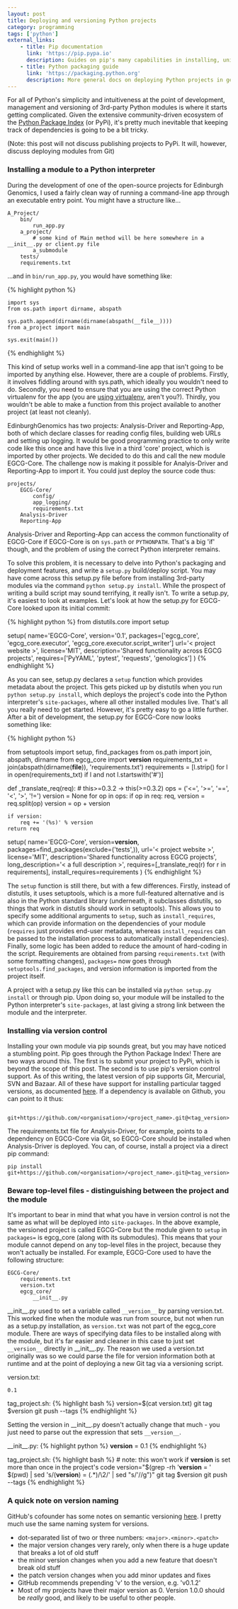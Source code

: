 ```yaml
---
layout: post
title: Deploying and versioning Python projects
category: programming
tags: ['python']
external_links:
    - title: Pip documentation
      link: 'https://pip.pypa.io'
      description: Guides on pip's many capabilities in installing, uninstalling, updating and listing Python modules.
    - title: Python packaging guide
      link: 'https://packaging.python.org'
      description: More general docs on deploying Python projects in general.
---
```


For all of Python's simplicity and intuitiveness at the point of development, management and versioning of 3rd-party Python modules is where it starts getting complicated. Given the extensive community-driven ecosystem of the [Python Package Index](https://pypi.python.org/pypi) (or PyPi), it's pretty much inevitable that keeping track of dependencies is going to be a bit tricky.

(Note: this post will not discuss publishing projects to PyPi. It will, however, discuss deploying modules from Git)

### Installing a module to a Python interpreter
During the development of one of the open-source projects for Edinburgh Genomics, I used a fairly clean way of running a command-line app through an executable entry point. You might have a structure like...

    A_Project/
        bin/
            run_app.py
        a_project/
            # some kind of Main method will be here somewhere in a __init__.py or client.py file
            a_submodule
        tests/
        requirements.txt

...and in `bin/run_app.py`, you would have something like:

{% highlight python %}

    import sys
    from os.path import dirname, abspath

    sys.path.append(dirname(dirname(abspath(__file__))))
    from a_project import main

    sys.exit(main())
{% endhighlight %}

This kind of setup works well in a command-line app that isn't going to be imported by anything else. However, there are a couple of problems. Firstly, it involves fiddling around with sys.path, which ideally you wouldn't need to do. Secondly, you need to ensure that you are using the correct Python virtualenv for the app (you are [using virtualenv](/programming/2016/03/24/virtualenv.html), aren't you?). Thirdly, you wouldn't be able to make a function from this project available to another project (at least not cleanly).

EdinburghGenomics has two projects: Analysis-Driver and Reporting-App, both of which declare classes for reading config files, building web URLs and setting up logging. It would be good programming practice to only write code like this once and have this live in a third 'core' project, which is imported by other projects. We decided to do this and call the new module EGCG-Core. The challenge now is making it possible for Analyis-Driver and Reporting-App to import it. You could just deploy the source code thus:

    projects/
        EGCG-Core/
            config/
            app_logging/
            requirements.txt
        Analysis-Driver
        Reporting-App

 Analysis-Driver and Reporting-App can access the common functionality of EGCG-Core if EGCG-Core is on `sys.path` or `PYTHONPATH`. That's a big 'if' though, and the problem of using the correct Python interpreter remains.

To solve this problem, it is necessary to delve into Python's packaging and deployment features, and write a `setup.py` build/deploy script. You may have come across this setup.py file before from installing 3rd-party modules via the command `python setup.py install`. While the prospect of writing a build script may sound terrifying, it really isn't. To write a setup.py, it's easiest to look at examples. Let's look at how the setup.py for EGCG-Core looked upon its initial commit:

{% highlight python %}
from distutils.core import setup

setup(
    name='EGCG-Core',
    version='0.1',
    packages=['egcg_core', 'egcg_core.executor', 'egcg_core.executor.script_writer']
    url='< project website >',
    license='MIT',
    description='Shared functionality across EGCG projects',
    requires=['PyYAML', 'pytest', 'requests', 'genologics']
)
{% endhighlight %}

As you can see, setup.py declares a `setup` function which provides metadata about the project. This gets picked up by distutils when you run `python setup.py install`, which deploys the project's code into the Python interpreter's `site-packages`, where all other installed modules live. That's all you really need to get started. However, it's pretty easy to go a little further. After a bit of development, the setup.py for EGCG-Core now looks something like:

{% highlight python %}

from setuptools import setup, find_packages
from os.path import join, abspath, dirname
from egcg_core import __version__
requirements_txt = join(abspath(dirname(__file__)), 'requirements.txt')
requirements = [l.strip() for l in open(requirements_txt) if l and not l.startswith('#')]

def _translate_req(req):
    # this>=0.3.2 -> this(>=0.3.2)
    ops = ('<=', '>=', '==', '<', '>', '!=')
    version = None
    for op in ops:
        if op in req:
            req, version = req.split(op)
            version = op + version

    if version:
        req += '(%s)' % version
    return req

setup(
    name='EGCG-Core',
    version=__version__,
    packages=find_packages(exclude=('tests',)),
    url='< project website >',
    license='MIT',
    description='Shared functionality across EGCG projects',
    long_description='< a full description >',
    requires=[_translate_req(r) for r in requirements],
    install_requires=requirements
)
{% endhighlight %}

The `setup` function is still there, but with a few differences. Firstly, instead of distutils, it uses setuptools, which is a more full-featured alternative and is also in the Python standard library (underneath, it subclasses distutils, so things that work in distutils should work in setuptools). This allows you to specify some additional arguments to `setup`, such as `install_requires`, which can provide information on the dependencies of your module (`requires` just provides end-user metadata, whereas `install_requires` can be passed to the installation process to automatically install dependencies). Finally, some logic has been added to reduce the amount of hard-coding in the script. Requirements are obtained from parsing `requirements.txt` (with some formatting changes), `packages=` now goes through `setuptools.find_packages`, and version information is imported from the project itself.

A project with a setup.py like this can be installed via `python setup.py install` or through pip. Upon doing so, your module will be installed to the Python interpreter's `site-packages`, at last giving a strong link between the module and the interpreter.

### Installing via version control

Installing your own module via pip sounds great, but you may have noticed a stumbling point. Pip goes through the Python Package Index! There are two ways around this. The first is to submit your project to PyPi, which is beyond the scope of this post. The second is to use pip's version control support. As of this writing, the latest version of pip supports Git, Mercurial, SVN and Bazaar. All of these have support for installing particular tagged versions, as documented [here](https://pip.pypa.io/en/latest/reference/pip_install/#vcs-support). If a dependency is available on Github, you can point to it thus:

       git+https://github.com/<organisation>/<project_name>.git@<tag_version>

The requirements.txt file for Analysis-Driver, for example, points to a dependency on EGCG-Core via Git, so EGCG-Core should be installed when Analysis-Driver is deployed. You can, of course, install a project via a direct pip command:

    pip install git+https://github.com/<organisation>/<project_name>.git@<tag_version>

### Beware top-level files - distinguishing between the project and the module
It's important to bear in mind that what you have in version control is not the same as what will be deployed into `site-packages`. In the above example, the versioned project is called EGCG-Core but the module given to `setup` in `packages=` is egcg_core (along with its submodules). This means that your module cannot depend on any top-level files in the project, because they won't actually be installed. For example, EGCG-Core used to have the following structure:

    EGCG-Core/
        requirements.txt
        version.txt
        egcg_core/
            __init__.py

\_\_init\_\_.py used to set a variable called `__version__` by parsing version.txt. This worked fine when the module was run from source, but not when run as a setup.py installation, as `version.txt` was not part of the egcg_core module. There are ways of specifying data files to be installed along with the module, but it's far easier and cleaner in this case to just set `__version__` directly in \_\_init\_\_.py. The reason we used a version.txt originally was so we could parse the file for version information both at runtime and at the point of deploying a new Git tag via a versioning script.

version.txt:

    0.1

tag_project.sh:
{% highlight bash %}
    version=$(cat version.txt)
    git tag $version
    git push --tags
{% endhighlight %}

Setting the version in \_\_init\_\_.py doesn't actually change that much - you just need to parse out the expression that sets `__version__`.

\_\_init\_\_.py:
{% highlight python %}
    __version__ = 0.1
{% endhighlight %}

tag_project.sh:
{% highlight bash %}
    # note: this won't work if __version__ is set more than once in the project's code
    version="$(grep -rh '__version__ = ' $(pwd) | sed 's/\(__version__\) = \(.*\)/\2/' | sed "s/\'//g")"
    git tag $version
    git push --tags
{% endhighlight %}


### A quick note on version naming
GitHub's cofounder has some notes on semantic versioning [here](http://semver.org). I pretty much use the same naming system for versions.

- dot-separated list of two or three numbers: `<major>.<minor>.<patch>`
- the major version changes very rarely, only when there is a huge update that breaks a lot of old stuff
- the minor version changes when you add a new feature that doesn't break old stuff
- the patch version changes when you add minor updates and fixes
- GitHub recommends prepending 'v' to the version, e.g. 'v0.1.2'
- Most of my projects have their major version as 0. Version 1.0.0 should be _really_ good, and likely to be useful to other people.
